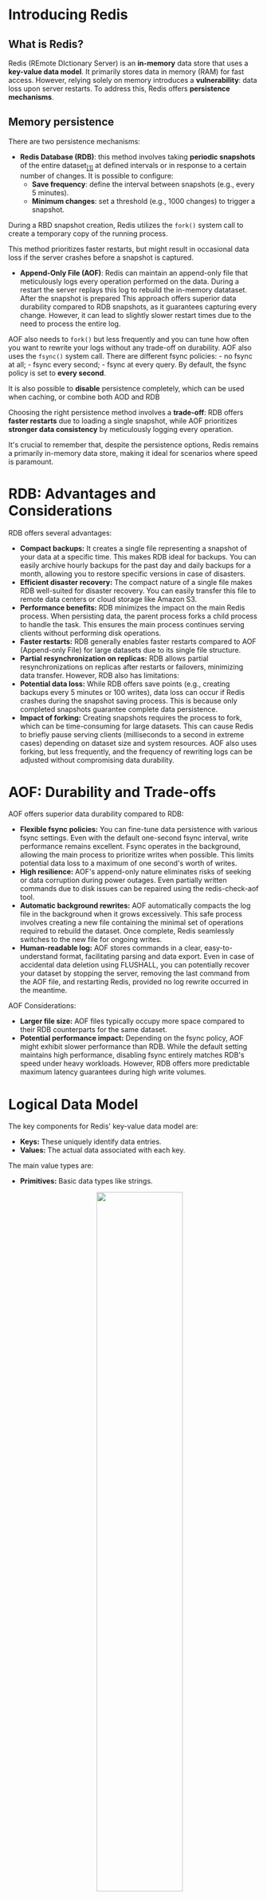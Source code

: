 # Introducing Redis

## What is Redis?
Redis (REmote DIctionary Server) is an **in-memory** data store that uses a **key-value data model**. It primarily stores data in memory (RAM) for fast access. However, relying solely on memory introduces a **vulnerability**: data loss upon server restarts. To address this, Redis offers **persistence mechanisms**.

## Memory persistence
There are two persistence mechanisms:
- **Redis Database (RDB)**: this method involves taking **periodic snapshots** of the entire dataset<sub><a id="dataset" href=#dataset-ref>[1]</a></sub> at defined intervals or in response to a certain number of changes. It is possible to configure:
    - **Save frequency**: define the interval between snapshots (e.g., every 5 minutes).
    - **Minimum changes**: set a threshold (e.g., 1000 changes) to trigger a snapshot.

During a RBD snapshot creation, Redis utilizes the `fork()` system call to create a temporary copy of the running process.

This method prioritizes faster restarts, but might result in occasional data loss if the server crashes before a snapshot is captured.

- **Append-Only File (AOF)**: Redis can maintain an append-only file that meticulously logs every operation performed on the data. During a restart the server replays this log to rebuild the in-memory datataset. After the snapshot is prepared
This approach offers superior data durability compared to RDB snapshots, as it guarantees capturing every change. However, it can lead to slightly slower restart times due to the need to process the entire log.

AOF also needs to `fork()` but less frequently and you can tune how often you want to rewrite your logs without any trade-off on durability. AOF also uses the `fsync()` system call. There are different fsync policies:
    - no fsync at all;
    - fsync every second;
    - fsync at every query.
By default, the fsync policy is set to **every second**. 

It is also possible to **disable** persistence completely, which can be used when caching, or combine both AOD and RDB

Choosing the right persistence method involves a **trade-off**: RDB offers **faster restarts** due to loading a single snapshot, while AOF prioritizes **stronger data consistency** by meticulously logging every operation.

It's crucial to remember that, despite the persistence options, Redis remains a primarily in-memory data store, making it ideal for scenarios where speed is paramount.

# RDB: Advantages and Considerations
RDB offers several advantages:
- **Compact backups:** It creates a single file representing a snapshot of your data at a specific time. This makes RDB ideal for backups. You can easily archive hourly backups for the past day and daily backups for a month, allowing you to restore specific versions in case of disasters.
- **Efficient disaster recovery:**  The compact nature of a single file makes RDB well-suited for disaster recovery. You can easily transfer this file to remote data centers or cloud storage like Amazon S3.
- **Performance benefits:** RDB minimizes the impact on the main Redis process. When persisting data, the parent process forks a child process to handle the task. This ensures the main process continues serving clients without performing disk operations.
- **Faster restarts:** RDB generally enables faster restarts compared to AOF (Append-only File) for large datasets due to its single file structure.
- **Partial resynchronization on replicas:** RDB allows partial resynchronizations on replicas after restarts or failovers, minimizing data transfer.
However, RDB also has limitations:
- **Potential data loss:** While RDB offers save points (e.g., creating backups every 5 minutes or 100 writes), data loss can occur if Redis crashes during the snapshot saving process. This is because only completed snapshots guarantee complete data persistence.
- **Impact of forking:** Creating snapshots requires the process to fork, which can be time-consuming for large datasets. This can cause Redis to briefly pause serving clients (milliseconds to a second in extreme cases) depending on dataset size and system resources. AOF also uses forking, but less frequently, and the frequency of rewriting logs can be adjusted without compromising data durability.

# AOF: Durability and Trade-offs
AOF offers superior data durability compared to RDB:
- **Flexible fsync policies:** You can fine-tune data persistence with various fsync settings. Even with the default one-second fsync interval, write performance remains excellent. Fsync operates in the background, allowing the main process to prioritize writes when possible. This limits potential data loss to a maximum of one second's worth of writes.
- **High resilience:** AOF's append-only nature eliminates risks of seeking or data corruption during power outages. Even partially written commands due to disk issues can be repaired using the redis-check-aof tool.
- **Automatic background rewrites:** AOF automatically compacts the log file in the background when it grows excessively. This safe process involves creating a new file containing the minimal set of operations required to rebuild the dataset. Once complete, Redis seamlessly switches to the new file for ongoing writes.
- **Human-readable log:** AOF stores commands in a clear, easy-to-understand format, facilitating parsing and data export. Even in case of accidental data deletion using FLUSHALL, you can potentially recover your dataset by stopping the server, removing the last command from the AOF file, and restarting Redis, provided no log rewrite occurred in the meantime.

AOF Considerations:
- **Larger file size:** AOF files typically occupy more space compared to their RDB counterparts for the same dataset.
- **Potential performance impact:** Depending on the fsync policy, AOF might exhibit slower performance than RDB. While the default setting maintains high performance, disabling fsync entirely matches RDB's speed under heavy workloads. However, RDB offers more predictable maximum latency guarantees during high write volumes.

# Logical Data Model
The key components for Redis' key-value data model are:
- **Keys:** These uniquely identify data entries.
- **Values:** The actual data associated with each key.

The main value types are:
- **Primitives:** Basic data types like strings.
    <div style="text-align:center">
    <img src="../img/Redis_string.PNG" style="width:60%;max-width:300px">
    </div>

- **Containers:** Collections of strings, such as string lists.
    - **Hashes:** Key-value pairs within a single value.
        <div style="text-align:center">
        <img src="../img/Redis_hash.PNG" style="width:60%;max-width:300px">
        </div>

    - **Lists:** Ordered sequences of values.
        <div style="text-align:center">
        <img src="../img/Redis_list.PNG" style="width:60%;max-width:300px">
        </div>

    - **Sets:** Unordered collections of unique values.
        <div style="text-align:center">
        <img src="../img/Redis_set.PNG" style="width:60%;max-width:300px">
        </div>

    - **Sorted Sets:** Ordered sets with ranking capabilities.
        <div style="text-align:center">
        <img src="../img/Redis_sorted_set.PNG" style="width:60%;max-width:300px">
        </div>

# Selection operators
A list of selection operators for the presented data types follows:
- **String - O(1):**
    - **GET** key
    - **SET** key value
    - **EXISTS** key
    - **DEL** key
    - **SETNX** key value: set if not exists.
    - **GETSET** key value: get old value, set new.

- **Hash:**
    - **O(1):**
        - **HGET** key field
        - **HSET** key field value
        - **HEXISTS** key field
        - **HDEL** key field
    - **O(N):**
        - **HMGET** key f1 [f2 ...]: get fields of a hash.
        - **KKEYS** key | HVALS key: all key-value pairs of a hash.

- **Set:**
    - **O(1):**
        - **SADD**, **SREM**, **SCARD**
        - **SPOP** key: return random member of the set.
    - **O(N):**
        - **SDIFF** key1 key2
        - **SUNION** key1 key2
    - **O(C*M):**
        - **SINTER** key1 key2 ...

- **Sorted Set:**
    - **O(1):**
        - **ZCARD** key
    - **O(log(N)):**
        - **ZADD** key score member
        - **ZREM** key member
        - **ZRANK** key member
    - **O(log(N)+M):**
        - **ZRANGE** key start stop (index)
        - **ZRANGEBYSCORE** key min max (score)

- **List:**
    - **O(1):**
        - **LLEN** key
        - **LPOP** key
        - **RPOP** key
        - **LPUSH** key value_1 [value_2 ... value_n]
        - **RPUSH** key value_1 [value_2 ... value_n] 
    - **O(N):**
        - **LINDEX** key index
        - **LSET** key index value
        - **LINSERT** key **BEFORE** | **AFTER** pivot value
        - **LRANGE** key start stop

## Notes
<p><a id="dataset-ref" href=#dataset>[1]</a> In the context of Redis, and, more generally, that of key-value data stores, the term <b>dataset</b> refers to the <b>complete collection of key-value pairs</b>, not structured tables as in relational databases.</p>